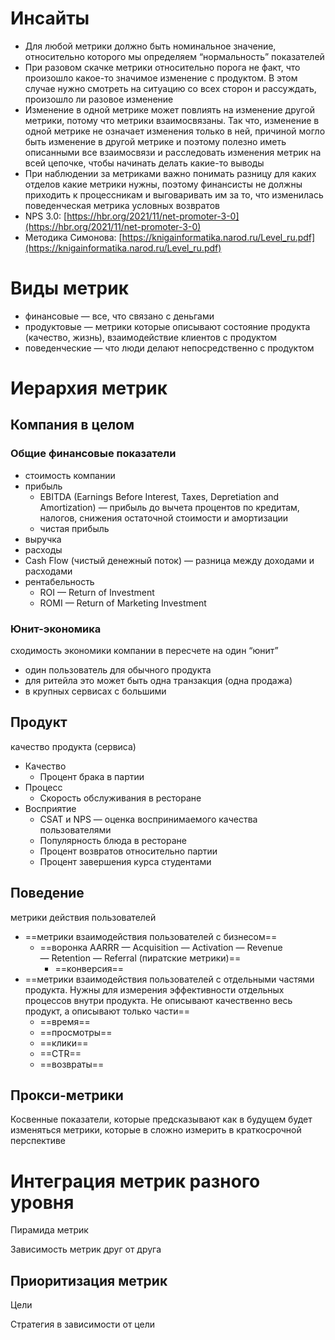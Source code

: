 # Инсайты

- Для любой метрики должно быть номинальное значение, относительно которого мы определяем “нормальность” показателей
- При разовом скачке метрики относительно порога не факт, что произошло какое-то значимое изменение с продуктом. В этом случае нужно смотреть на ситуацию со всех сторон и рассуждать, произошло ли разовое изменение
- Изменение в одной метрике может повлиять на изменение другой метрики, потому что метрики взаимосвязаны. Так что, изменение в одной метрике не означает изменения только в ней, причиной могло быть изменение в другой метрике и поэтому полезно иметь описанными все взаимосвязи и расследовать изменения метрик на всей цепочке, чтобы начинать делать какие-то выводы
- При наблюдении за метриками важно понимать разницу для каких отделов какие метрики нужны, поэтому финансисты не должны приходить к процессникам и выговаривать им за то, что изменилась поведенческая метрика условных возвратов
- NPS 3.0: [https://hbr.org/2021/11/net-promoter-3-0](https://hbr.org/2021/11/net-promoter-3-0)
- Методика Симонова: [https://knigainformatika.narod.ru/Level_ru.pdf](https://knigainformatika.narod.ru/Level_ru.pdf)

# Виды метрик

- финансовые — все, что связано с деньгами
- продуктовые — метрики которые описывают состояние продукта (качество, жизнь), взаимодействие клиентов с продуктом
- поведенческие — что люди делают непосредственно с продуктом

# Иерархия метрик

## Компания в целом

### Общие финансовые показатели

- стоимость компании
- прибыль
    - EBITDA (Earnings Before Interest, Taxes, Depretiation and Amortization) — прибыль до вычета процентов по кредитам, налогов, снижения остаточной стоимости и амортизации
    - чистая прибыль
- выручка
- расходы
- Cash Flow (чистый денежный поток) — разница между доходами и расходами
- рентабельность
    - ROI — Return of Investment
    - ROMI — Return of Marketing Investment

### Юнит-экономика

сходимость экономики компании в пересчете на один “юнит”

- один пользователь для обычного продукта
- для ритейла это может быть одна транзакция (одна продажа)
- в крупных сервисах с большими

## Продукт

качество продукта (сервиса)

- Качество
    - Процент брака в партии
- Процесс
    - Скорость обслуживания в ресторане
- Восприятие
    - CSAT и NPS — оценка воспринимаемого качества пользователями
    - Популярность блюда в ресторане
    - Процент возвратов относительно партии
    - Процент завершения курса студентами

## Поведение

метрики действия пользователей

- ==метрики взаимодействия пользователей с бизнесом==
    - ==воронка AARRR — Acquisition — Activation — Revenue — Retention — Referral (пиратские метрики)==
        - ==конверсия==
- ==метрики взаимодействия пользователей с отдельными частями продукта. Нужны для измерения эффективности отдельных процессов внутри продукта. Не описывают качественно весь продукт, а описывают только части==
    - ==время==
    - ==просмотры==
    - ==клики==
    - ==CTR==
    - ==возвраты==

## Прокси-метрики

Косвенные показатели, которые предсказывают как в будущем будет изменяться метрики, которые в сложно измерить в краткосрочной перспективе

# Интеграция метрик разного уровня

Пирамида метрик

Зависимость метрик друг от друга

## Приоритизация метрик

Цели

Стратегия в зависимости от цели